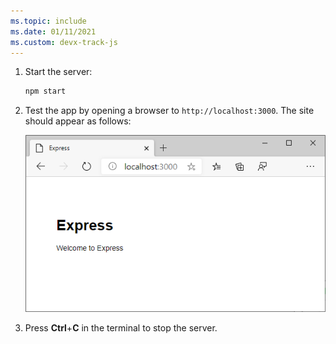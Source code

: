 ```yaml
---
ms.topic: include
ms.date: 01/11/2021
ms.custom: devx-track-js
---
```


1. Start the server:

    ```bash
    npm start
    ```

1. Test the app by opening a browser to `http://localhost:3000`. The site should appear as follows:

    ![Running Express Application](../media/deploy-azure/express.png)

1. Press **Ctrl**+**C** in the terminal to stop the server.